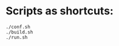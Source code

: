Scripts as shortcuts:
=======================================

    ./conf.sh
    ./build.sh
    ./run.sh